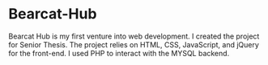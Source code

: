# Bearcat-Hub
Bearcat Hub is my first venture into web development. I created the project for Senior Thesis. The project relies on HTML, CSS, JavaScript, and jQuery for the front-end. I used PHP to interact with the MYSQL backend.
